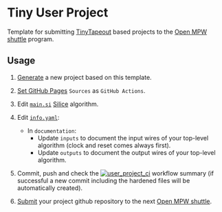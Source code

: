 # Tiny User Project

Template for submitting [TinyTapeout](https://tinytapeout.com) based projects to the [Open MPW shuttle](https://developers.google.com/silicon) program.

## Usage

1. [Generate](https://github.com/proppy/tiny_user_project/generate) a new project based on this template.

1. [Set GitHub Pages](https://tinytapeout.com/faq/#my-github-action-is-failing-on-the-pages-part) `Sources` as `GitHub Actions`.

1. Edit [`main.si`](main.si) [Silice](https://github.com/sylefeb/Silice) algorithm.
   
1. Edit [`info.yaml`](info.yaml):
    - In `documentation`:
      - Update `inputs` to document the input wires of your top-level algorithm (clock and reset comes always first).
      - Update `outputs` to document the output wires of your top-level algorithm.

1. Commit, push and check the [![user_project_ci](https://github.com/proppy/tiny_caravel_user_project/actions/workflows/user_project_ci.yml/badge.svg)](https://github.com/proppy/tiny_caravel_user_project/actions/workflows/user_project_ci.yml) workflow summary (if successful a new commit including the hardened files will be automatically created).

1. [Submit](https://platform.efabless.com/projects/create?project_definition=Open+MPW&shuttle=MPW-8) your project github repository to the next [Open MPW shuttle](https://platform.efabless.com/shuttles/MPW-8).
